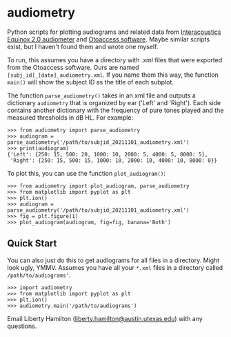 # audiometry
Python scripts for plotting audiograms and related data from [Interacoustics Equinox 2.0 audiometer](https://www.interacoustics.com/us/audiometry/clinical/equinox) and [Otoaccess software](https://www.interacoustics.com/us/otoaccess). Maybe similar scripts exist, but I haven't found them and wrote one myself.

To run, this assumes you have a directory with .xml files that were exported from the Otoaccess software. 
Ours are named `[subj_id]_[date]_audiometry.xml`. If you name them this way, the function `main()` will show the subject ID as the title of each subplot.

The function `parse_audiometry()` takes in an xml file and outputs a dictionary `audiometry` that is organized by ear ('Left' and 'Right'). Each side contains another dictionary with the frequency of pure tones played and the measured thresholds in dB HL. For example:

``` 
>>> from audiometry import parse_audiometry
>>> audiogram = parse_audiometry('/path/to/subjid_20211101_audiometry.xml')
>>> print(audiogram)
{'Left': {250: 15, 500: 20, 1000: 10, 2000: 5, 4000: 5, 8000: 5},
 'Right': {250: 15, 500: 15, 1000: 10, 2000: 10, 4000: 10, 8000: 0}}
```

To plot this, you can use the function `plot_audiogram()`:

```
>>> from audiometry import plot_audiogram, parse_audiometry
>>> from matplotlib import pyplot as plt
>>> plt.ion()
>>> audiogram = parse_audiometry('/path/to/subjid_20211101_audiometry.xml')
>>> fig = plt.figure(1)
>>> plot_audiogram(audiogram, fig=fig, banana='Both')
```

## Quick Start ##

You can also just do this to get audiograms for all files in a directory. Might look ugly, YMMV. Assumes you have all your `*.xml` files in a directory called `/path/to/audiograms'`.

```
>>> import audiometry
>>> from matplotlib import pyplot as plt
>>> plt.ion()
>>> audiometry.main('/path/to/audiograms')
```

Email Liberty Hamilton (liberty.hamilton@austin.utexas.edu) with any questions. 
